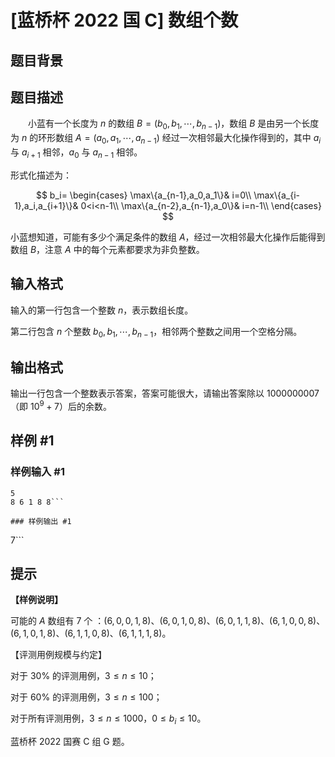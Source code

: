 # [蓝桥杯 2022 国 C] 数组个数

## 题目背景



## 题目描述

  小蓝有一个长度为 $n$ 的数组 $B = (b_0,b_1,\cdots,b_{n−1})$，数组 $B$ 是由另一个长度为 $n$ 的环形数组 $A = (a_0,a_1,\cdots,a_{n−1})$ 经过一次相邻最大化操作得到的，其中 $a_i$ 与 $a_{i+1}$ 相邻，$a_0$ 与 $a_{n−1}$ 相邻。

形式化描述为：

$$
b_i=
\begin{cases}
\max\{a_{n-1},a_0,a_1\}& i=0\\
\max\{a_{i-1},a_i,a_{i+1}\}& 0<i<n-1\\
\max\{a_{n-2},a_{n-1},a_0\}& i=n-1\\
\end{cases}
$$

小蓝想知道，可能有多少个满足条件的数组 $A$，经过一次相邻最大化操作后能得到数组 $B$，注意 $A$ 中的每个元素都要求为非负整数。

## 输入格式

输入的第一行包含一个整数 $n$，表示数组长度。

第二行包含 $n$ 个整数 $b_0,b_1,\cdots,b_{n−1}$，相邻两个整数之间用一个空格分隔。

## 输出格式

输出一行包含一个整数表示答案，答案可能很大，请输出答案除以 $1000000007$（即 $10^9+7$）后的余数。

## 样例 #1

### 样例输入 #1
```
5
8 6 1 8 8```

### 样例输出 #1

```
7```

## 提示

**【样例说明】**

可能的 $A$ 数组有 $7$ 个 ：$(6,0,0,1,8)$、$(6,0,1,0,8)$、$(6,0,1,1,8)$、$(6,1,0,0,8)$、$(6,1,0,1,8)$、$(6,1,1,0,8)$、$(6,1,1,1,8)$。

【评测用例规模与约定】

对于 $30\%$ 的评测用例，$3≤n≤10$；

对于 $60\%$ 的评测用例，$3≤n≤100$；

对于所有评测用例，$3 ≤ n ≤ 1000$，$0 ≤ b_i ≤ 10$。

蓝桥杯 2022 国赛 C 组 G 题。
